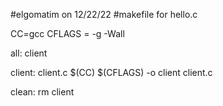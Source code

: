 #elgomatim on 12/22/22
#makefile for hello.c

CC=gcc
CFLAGS = -g -Wall

all: client


client: client.c
	$(CC) $(CFLAGS) -o client client.c

clean:
	rm client